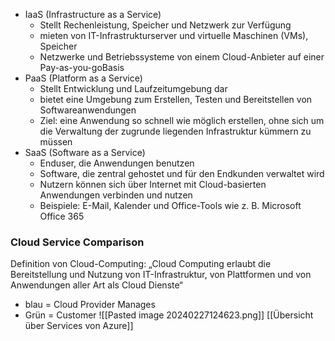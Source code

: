 - IaaS (Infrastructure as a Service)
	- Stellt Rechenleistung, Speicher und Netzwerk zur Verfügung
	- mieten von IT-Infrastrukturserver und virtuelle Maschinen (VMs), Speicher
	- Netzwerke und Betriebssysteme von einem Cloud-Anbieter auf einer Pay-as-you-goBasis
- PaaS (Platform as a Service)
	- Stellt Entwicklung und Laufzeitumgebung dar
	- bietet eine Umgebung zum Erstellen, Testen und Bereitstellen von Softwareanwendungen
	- Ziel: eine Anwendung so schnell wie möglich erstellen, ohne sich um die Verwaltung der zugrunde liegenden Infrastruktur kümmern zu müssen
- SaaS (Software as a Service)
	- Enduser, die Anwendungen benutzen
	- Software, die zentral gehostet und für den Endkunden verwaltet wird
	- Nutzern können sich über Internet mit Cloud-basierten Anwendungen verbinden und nutzen
	- Beispiele: E-Mail, Kalender und Office-Tools wie z. B. Microsoft Office 365
### Cloud Service Comparison
Definition von Cloud-Computing: „Cloud Computing erlaubt die Bereitstellung und Nutzung von IT-Infrastruktur, von Plattformen und von Anwendungen aller Art als Cloud Dienste“
- blau = Cloud Provider Manages
- Grün = Customer
![[Pasted image 20240227124623.png]]
[[Übersicht über Services von Azure]]